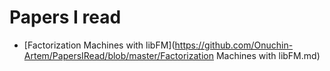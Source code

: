 # Papers I read
- [Factorization Machines with libFM](https://github.com/Onuchin-Artem/PapersIRead/blob/master/Factorization Machines with libFM.md)

